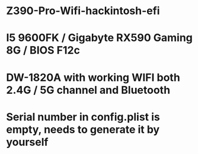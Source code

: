 # Z390-Pro-Wifi-hackintosh-efi
# I5 9600FK / Gigabyte RX590 Gaming 8G / BIOS F12c
# DW-1820A with working WIFI both 2.4G / 5G channel and Bluetooth
# Serial number in config.plist is empty, needs to generate it by yourself
